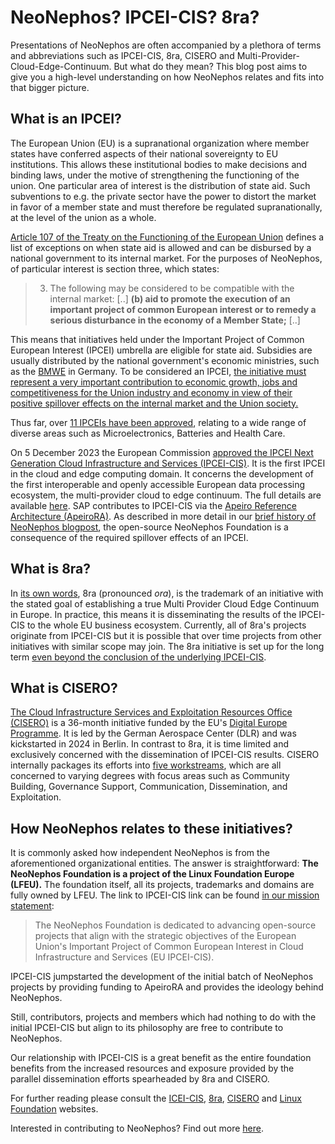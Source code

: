 # NeoNephos? IPCEI-CIS? 8ra?

Presentations of NeoNephos are often accompanied by a plethora of terms and abbreviations such as IPCEI-CIS, 8ra, CISERO and Multi-Provider-Cloud-Edge-Continuum. But what do they mean? This blog post aims to give you a high-level understanding on how NeoNephos relates and fits into that bigger picture.

## What is an IPCEI?

The European Union (EU) is a supranational organization where member states have conferred aspects of their national sovereignty to EU institutions. This allows these institutional bodies to make decisions and binding laws, under the motive of strengthening the functioning of the union. One particular area of interest is the distribution of state aid. Such subventions to e.g. the private sector have the power to distort the market in favor of a member state and must therefore be regulated supranationally, at the level of the union as a whole. 

[Article 107 of the Treaty on the Functioning of the European Union](https://eur-lex.europa.eu/legal-content/EN/TXT/HTML/?uri=CELEX:12008E107) defines a list of exceptions on when state aid is allowed and can be disbursed by a national government to its internal market. For the purposes of NeoNephos, of particular interest is section three, which states:

>3. The following may be considered to be compatible with the internal market:
>[..]
>**(b) aid to promote the execution of an important project of common European interest or to remedy a serious disturbance in the economy of a Member State;**
>[..]

This means that initiatives held under the Important Project of Common European Interest (IPCEI) umbrella are eligible for state aid. Subsidies are usually distributed by the national government's economic ministries, such as the [BMWE](https://en.wikipedia.org/wiki/Federal_Ministry_for_Economic_Affairs_and_Energy) in Germany. To be considered an IPCEI, [the initiative must represent a very important contribution to economic growth, jobs and competitiveness for the Union industry and economy in view of their positive spillover effects on the internal market and the Union society.](https://eur-lex.europa.eu/legal-content/EN/TXT/?uri=celex%3A52014XC0620%2801%29)

Thus far, over [11 IPCEIs have been approved](https://competition-policy.ec.europa.eu/state-aid/ipcei/approved-ipceis_en), relating to a wide range of diverse areas such as Microelectronics, Batteries and Health Care.

On 5 December 2023 the European Commission [approved the IPCEI Next Generation Cloud Infrastructure and Services (IPCEI-CIS)](https://competition-policy.ec.europa.eu/state-aid/ipcei/approved-ipceis/cloud_en). It is the first IPCEI in the cloud and edge computing domain. It concerns the development of the first interoperable and openly accessible European data processing ecosystem, the multi-provider cloud to edge continuum. The full details are available [here](https://competition-policy.ec.europa.eu/state-aid/ipcei/approved-ipceis/cloud_en). SAP contributes to IPCEI-CIS via the [Apeiro Reference Architecture (ApeiroRA)](https://apeirora.eu). As described in more detail in our [brief history of NeoNephos blogpost](https://github.com/neonephos/community/blob/main/misc/neonephos_intro.md), the open-source NeoNephos Foundation is a consequence of the required spillover effects of an IPCEI.

## What is 8ra?

In [its own words](https://www.8ra.com/wp-content/uploads/8ra_Supervisory-Board_Mission-Document.pdf), 8ra (pronounced *ora*), is the trademark of an initiative with the stated goal of establishing a true Multi Provider Cloud Edge Continuum in Europe. In practice, this means it is disseminating the results of the IPCEI-CIS to the whole EU business ecosystem. Currently, all of 8ra's projects originate from IPCEI-CIS but it is possible that over time projects from other initiatives with similar scope may join. The 8ra initiative is set up for the long term [even beyond the conclusion of the underlying IPCEI-CIS](https://www.8ra.com/wp-content/uploads/8ra_Supervisory-Board_Mission-Document.pdf).

## What is CISERO?

[The Cloud Infrastructure Services and Exploitation Resources Office (CISERO)](https://cisero-project.eu/) is a 36-month initiative funded by the EU's [Digital Europe Programme](https://digital-strategy.ec.europa.eu/en/activities/digital-programme). It is led by the German Aerospace Center (DLR) and was kickstarted in 2024 in Berlin. In contrast to 8ra, it is time limited and exclusively concerned with the dissemination of IPCEI-CIS results. CISERO internally packages its efforts into [five workstreams](https://cisero-project.eu/about-us), which are all concerned to varying degrees with focus areas such as Community Building, Governance Support, Communication, Dissemination, and Exploitation. 

## How NeoNephos relates to these initiatives?

It is commonly asked how independent NeoNephos is from the aforementioned organizational entities. The answer is straightforward: **The NeoNephos Foundation is a project of the Linux Foundation Europe (LFEU).** The foundation itself, all its projects, trademarks and domains are fully owned by LFEU. 
The link to IPCEI-CIS link can be found [in our mission statement](https://cdn.platform.linuxfoundation.org/agreements/neonephos-foundation.pdf?__hstc=81619592.11739e1f4ca03192f4e918409f725053.1748961872693.1755169332458.1755604645613.29&__hssc=81619592.2.1755604645613&__hsfp=1879682750):

> The NeoNephos Foundation is dedicated to advancing open-source projects that align with the strategic objectives of the European Union's Important Project of Common European Interest in Cloud Infrastructure and Services (EU IPCEI-CIS).

IPCEI-CIS jumpstarted the development of the initial batch of NeoNephos projects by providing funding to ApeiroRA and provides the ideology behind NeoNephos.

Still, contributors, projects and members which had nothing to do with the initial IPCEI-CIS but align to its philosophy are free to contribute to NeoNephos.

Our relationship with IPCEI-CIS is a great benefit as the entire foundation benefits from the increased resources and exposure provided by the parallel dissemination efforts spearheaded by 8ra and CISERO.

For further reading please consult the [ICEI-CIS](https://competition-policy.ec.europa.eu/state-aid/ipcei/approved-ipceis/cloud_en), [8ra](https://8ra.com), [CISERO](https://cisero-project.eu/) and [Linux Foundation](https://linuxfoundation.eu) websites.

Interested in contributing to NeoNephos? Find out more [here](https://neonephos.org).
